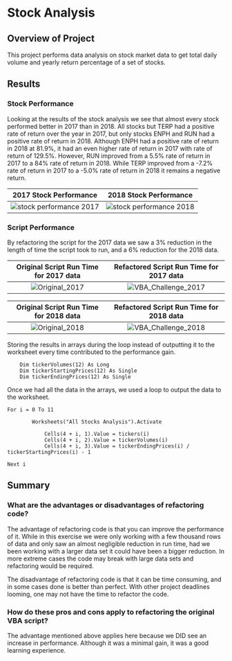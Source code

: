 # Stock Analysis

## Overview of Project

This project performs data analysis on stock market data to get total daily volume and yearly return percentage of a set of stocks.

## Results

### Stock Performance
Looking at the results of the stock analysis we see that almost every stock performed better in 2017 than in 2018.  All stocks but TERP had a positive rate of return over the year in 2017, but only stocks ENPH and RUN had a positive rate of return in 2018.  Although ENPH had a positive rate of return in 2018 at 81.9%, it had an even higher rate of return in 2017 with rate of return of 129.5%.  However, RUN improved from a 5.5% rate of return in 2017 to a 84% rate of return in 2018.  While TERP improved from a -7.2% rate of return in 2017 to a -5.0% rate of return in 2018 it remains a negative return.

2017 Stock Performance | 2018 Stock Performance
:-------------------------:|:-------------------------:
![stock performance 2017](https://user-images.githubusercontent.com/85706721/125175655-93283b80-e19b-11eb-8bdd-c564c17af412.png)|![stock performance 2018](https://user-images.githubusercontent.com/85706721/125175657-97545900-e19b-11eb-8278-098203c02068.png)

### Script Performance

By refactoring the script for the 2017 data we saw a 3% reduction in the length of time the script took to run, and a 6% reduction for the 2018 data.

Original Script Run Time for 2017 data | Refactored Script Run Time for 2017 data
:-------------------------:|:-------------------------:
![Original_2017](https://user-images.githubusercontent.com/85706721/125175839-f5ce0700-e19c-11eb-95ab-3e342fd7a799.png)  | ![VBA_Challenge_2017](https://user-images.githubusercontent.com/85706721/125175843-fa92bb00-e19c-11eb-8ae9-adf901aee578.png)

Original Script Run Time for 2018 data | Refactored Script Run Time for 2018 data
:-------------------------:|:-------------------------:
![Original_2018](https://user-images.githubusercontent.com/85706721/125175845-fd8dab80-e19c-11eb-93c0-aa25eb556117.png) | ![VBA_Challenge_2018](https://user-images.githubusercontent.com/85706721/125175847-ff576f00-e19c-11eb-9351-7abc8e94a2c3.png)

Storing the results in arrays during the loop instead of outputting it to the worksheet every time contributed to the performance gain.
```
    Dim tickerVolumes(12) As Long
    Dim tickerStartingPrices(12) As Single
    Dim tickerEndingPrices(12) As Single
```

Once we had all the data in the arrays, we used a loop to output the data to the worksheet.
```
For i = 0 To 11
        
        Worksheets("All Stocks Analysis").Activate
        
            Cells(4 + i, 1).Value = tickers(i)
            Cells(4 + i, 2).Value = tickerVolumes(i)
            Cells(4 + i, 3).Value = tickerEndingPrices(i) / tickerStartingPrices(i) - 1

Next i
```
## Summary

### What are the advantages or disadvantages of refactoring code?

The advantage of refactoring code is that you can improve the performance of it.  While in this exercise we were only working with a few thousand rows of data and only saw an almost negligible reduction in run time, had we been working with a larger data set it could have been a bigger reduction.  In more extreme cases the code may break with large data sets and refactoring would be required.

The disadvantage of refactoring code is that it can be time consuming, and in some cases done is better than perfect.  With other project deadlines looming, one may not have the time to refactor the code.

### How do these pros and cons apply to refactoring the original VBA script?

The advantage mentioned above applies here because we DID see an increase in performance.  Although it was a minimal gain, it was a good learning experience.


